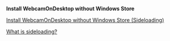 **Install WebcamOnDesktop without Windows Store**

[Install WebcamOnDesktop without Windows Store (Sideloading)](https://github.com/tharmes42/WebcamOnDesktop/Release/WebcamOnDesktop.msixbundle)

[What is sideloading?](https://learn.microsoft.com/en-us/windows/application-management/sideload-apps-in-windows)
